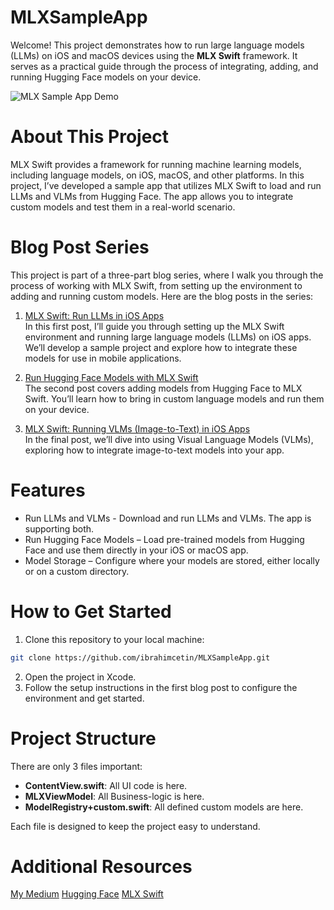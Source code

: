 # MLXSampleApp

Welcome! This project demonstrates how to run large language models (LLMs) on iOS and macOS devices using the **MLX Swift** framework. It serves as a practical guide through the process of integrating, adding, and running Hugging Face models on your device.

![MLX Sample App Demo](https://github.com/user-attachments/assets/b3f0e262-64f7-4d98-aa5e-d57a1102da94)

# About This Project

MLX Swift provides a framework for running machine learning models, including language models, on iOS, macOS, and other platforms. In this project, I’ve developed a sample app that utilizes MLX Swift to load and run LLMs and VLMs from Hugging Face. The app allows you to integrate custom models and test them in a real-world scenario.

# Blog Post Series

This project is part of a three-part blog series, where I walk you through the process of working with MLX Swift, from setting up the environment to adding and running custom models. Here are the blog posts in the series:

1. [MLX Swift: Run LLMs in iOS Apps](https://medium.com/@cetinibrahim/mlx-swift-run-llms-in-ios-apps-8f89c1123588) </br>
In this first post, I’ll guide you through setting up the MLX Swift environment and running large language models (LLMs) on iOS apps. We’ll develop a sample project and explore how to integrate these models for use in mobile applications.

2. [Run Hugging Face Models with MLX Swift](https://medium.com/@cetinibrahim/run-hugging-face-models-with-mlx-swift-d723437ff12e) </br>
The second post covers adding models from Hugging Face to MLX Swift. You’ll learn how to bring in custom language models and run them on your device.

4. [MLX Swift: Running VLMs (Image-to-Text) in iOS Apps](https://medium.com/@cetinibrahim/mlx-swift-run-vlms-image-to-text-in-ios-apps-ae34caa33c9b) </br>
In the final post, we’ll dive into using Visual Language Models (VLMs), exploring how to integrate image-to-text models into your app.

# Features

- Run LLMs and VLMs - Download and run LLMs and VLMs. The app is supporting both.
- Run Hugging Face Models – Load pre-trained models from Hugging Face and use them directly in your iOS or macOS app.
- Model Storage – Configure where your models are stored, either locally or on a custom directory.

# How to Get Started

1. Clone this repository to your local machine:
```bash
git clone https://github.com/ibrahimcetin/MLXSampleApp.git
```
2. Open the project in Xcode.
3. Follow the setup instructions in the first blog post to configure the environment and get started.

# Project Structure

There are only 3 files important:
- **ContentView.swift**: All UI code is here.
- **MLXViewModel**: All Business-logic is here.
- **ModelRegistry+custom.swift**: All defined custom models are here.

Each file is designed to keep the project easy to understand.

# Additional Resources

[My Medium](https://medium.com/@cetinibrahim)
[Hugging Face](https://huggingface.co/mlx-community)
[MLX Swift](https://github.com/ml-explore/mlx-swift)
